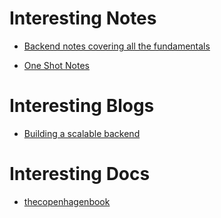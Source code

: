 # Interesting Notes

- [Backend notes covering all the fundamentals](https://large-tuesday-229.notion.site/Backend-Notes-Nodejs-1b1d510bf2a180b1a96ae6aa6f3a012b?pvs=73)

- [One Shot Notes](https://drive.google.com/drive/folders/1wfNTKinBAV6CCxaI5lfSnnRFAYpy0uEl)

# Interesting Blogs

- [Building a scalable backend](https://medium.com/@Rushabh_/building-a-scalable-backend-198b74be5cb9)

# Interesting Docs

- [thecopenhagenbook](https://thecopenhagenbook.com/)